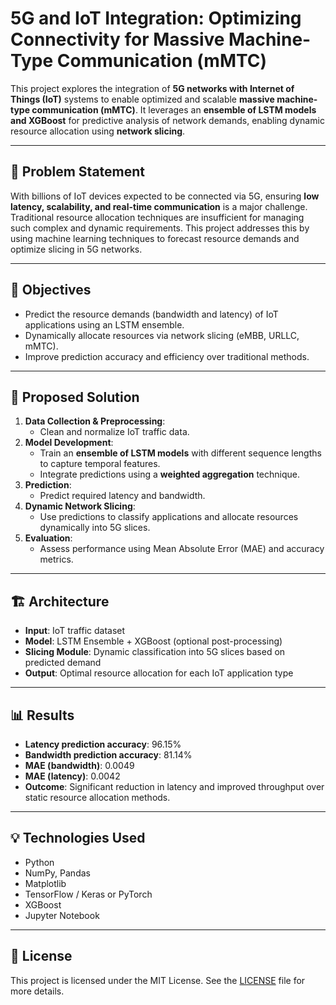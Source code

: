 # 5G and IoT Integration: Optimizing Connectivity for Massive Machine-Type Communication (mMTC)

This project explores the integration of **5G networks with Internet of Things (IoT)** systems to enable optimized and scalable **massive machine-type communication (mMTC)**. It leverages an **ensemble of LSTM models and XGBoost** for predictive analysis of network demands, enabling dynamic resource allocation using **network slicing**.

---

## 📌 Problem Statement

With billions of IoT devices expected to be connected via 5G, ensuring **low latency, scalability, and real-time communication** is a major challenge. Traditional resource allocation techniques are insufficient for managing such complex and dynamic requirements. This project addresses this by using machine learning techniques to forecast resource demands and optimize slicing in 5G networks.

---

## 🎯 Objectives

- Predict the resource demands (bandwidth and latency) of IoT applications using an LSTM ensemble.
- Dynamically allocate resources via network slicing (eMBB, URLLC, mMTC).
- Improve prediction accuracy and efficiency over traditional methods.

---

## 🧠 Proposed Solution

1. **Data Collection & Preprocessing**: 
   - Clean and normalize IoT traffic data.
2. **Model Development**: 
   - Train an **ensemble of LSTM models** with different sequence lengths to capture temporal features.
   - Integrate predictions using a **weighted aggregation** technique.
3. **Prediction**:
   - Predict required latency and bandwidth.
4. **Dynamic Network Slicing**:
   - Use predictions to classify applications and allocate resources dynamically into 5G slices.
5. **Evaluation**:
   - Assess performance using Mean Absolute Error (MAE) and accuracy metrics.

---

## 🏗️ Architecture

- **Input**: IoT traffic dataset
- **Model**: LSTM Ensemble + XGBoost (optional post-processing)
- **Slicing Module**: Dynamic classification into 5G slices based on predicted demand
- **Output**: Optimal resource allocation for each IoT application type

---

## 📊 Results

- **Latency prediction accuracy**: 96.15%
- **Bandwidth prediction accuracy**: 81.14%
- **MAE (bandwidth)**: 0.0049
- **MAE (latency)**: 0.0042
- **Outcome**: Significant reduction in latency and improved throughput over static resource allocation methods.

---

## 💡 Technologies Used

- Python
- NumPy, Pandas
- Matplotlib
- TensorFlow / Keras or PyTorch
- XGBoost
- Jupyter Notebook

---

## 📜 License

This project is licensed under the MIT License. See the [LICENSE](LICENSE) file for more details.

